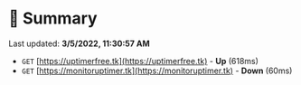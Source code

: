# 📖 Summary
Last updated: **3/5/2022, 11:30:57 AM**

- `GET` [https://uptimerfree.tk](https://uptimerfree.tk) - **Up** (618ms)
- `GET` [https://monitoruptimer.tk](https://monitoruptimer.tk) - **Down** (60ms)
